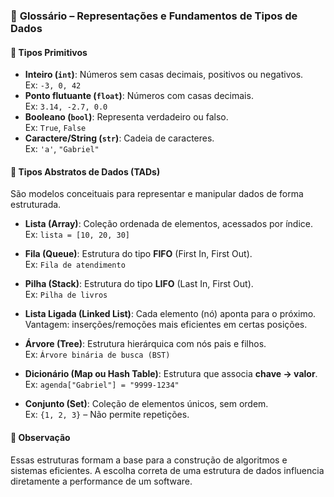 
### 📘 **Glossário – Representações e Fundamentos de Tipos de Dados**

#### 🔹 Tipos Primitivos
- **Inteiro (`int`)**: Números sem casas decimais, positivos ou negativos.  
  Ex: `-3, 0, 42`
- **Ponto flutuante (`float`)**: Números com casas decimais.  
  Ex: `3.14, -2.7, 0.0`
- **Booleano (`bool`)**: Representa verdadeiro ou falso.  
  Ex: `True`, `False`
- **Caractere/String (`str`)**: Cadeia de caracteres.  
  Ex: `'a'`, `"Gabriel"`

#### 🔹 Tipos Abstratos de Dados (TADs)
São modelos conceituais para representar e manipular dados de forma estruturada.

- **Lista (Array)**: Coleção ordenada de elementos, acessados por índice.  
  Ex: `lista = [10, 20, 30]`

- **Fila (Queue)**: Estrutura do tipo **FIFO** (First In, First Out).  
  Ex: `Fila de atendimento`

- **Pilha (Stack)**: Estrutura do tipo **LIFO** (Last In, First Out).  
  Ex: `Pilha de livros`

- **Lista Ligada (Linked List)**: Cada elemento (nó) aponta para o próximo.  
  Vantagem: inserções/remoções mais eficientes em certas posições.

- **Árvore (Tree)**: Estrutura hierárquica com nós pais e filhos.  
  Ex: `Árvore binária de busca (BST)`

- **Dicionário (Map ou Hash Table)**: Estrutura que associa **chave → valor**.  
  Ex: `agenda["Gabriel"] = "9999-1234"`

- **Conjunto (Set)**: Coleção de elementos únicos, sem ordem.  
  Ex: `{1, 2, 3}` – Não permite repetições.

#### 🧠 Observação
Essas estruturas formam a base para a construção de algoritmos e sistemas eficientes. A escolha correta de uma estrutura de dados influencia diretamente a performance de um software.
